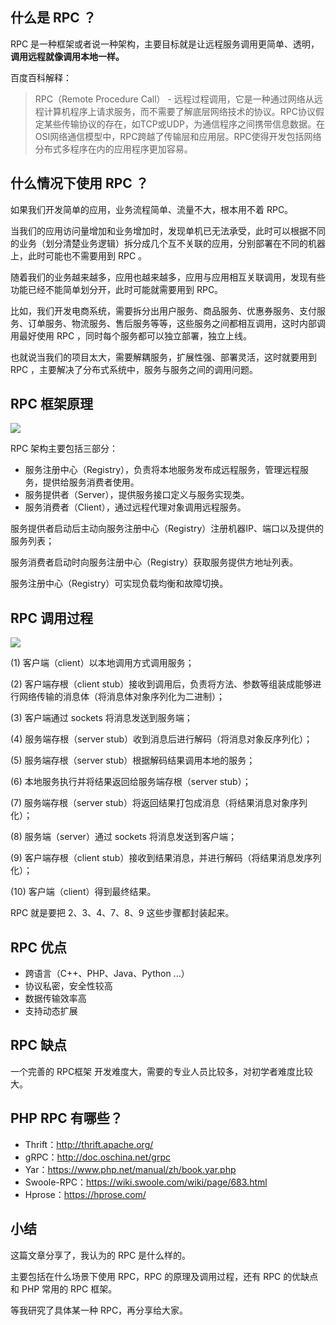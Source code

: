 ## 什么是 RPC ？

RPC 是一种框架或者说一种架构，主要目标就是让远程服务调用更简单、透明，**调用远程就像调用本地一样。**

百度百科解释：

> RPC（Remote Procedure Call） -  远程过程调用，它是一种通过网络从远程计算机程序上请求服务，而不需要了解底层网络技术的协议。RPC协议假定某些传输协议的存在，如TCP或UDP，为通信程序之间携带信息数据。在OSI网络通信模型中，RPC跨越了传输层和应用层。RPC使得开发包括网络分布式多程序在内的应用程序更加容易。

## 什么情况下使用 RPC ？

如果我们开发简单的应用，业务流程简单、流量不大，根本用不着 RPC。

当我们的应用访问量增加和业务增加时，发现单机已无法承受，此时可以根据不同的业务（划分清楚业务逻辑）拆分成几个互不关联的应用，分别部署在不同的机器上，此时可能也不需要用到 RPC 。

随着我们的业务越来越多，应用也越来越多，应用与应用相互关联调用，发现有些功能已经不能简单划分开，此时可能就需要用到 RPC。

比如，我们开发电商系统，需要拆分出用户服务、商品服务、优惠券服务、支付服务、订单服务、物流服务、售后服务等等，这些服务之间都相互调用，这时内部调用最好使用 RPC ，同时每个服务都可以独立部署，独立上线。

也就说当我们的项目太大，需要解耦服务，扩展性强、部署灵活，这时就要用到 RPC ，主要解决了分布式系统中，服务与服务之间的调用问题。

## RPC 框架原理

![](https://github.com/xinliangnote/PHP/blob/master/images/8_php_1.png)

RPC 架构主要包括三部分：

- 服务注册中心（Registry），负责将本地服务发布成远程服务，管理远程服务，提供给服务消费者使用。
- 服务提供者（Server），提供服务接口定义与服务实现类。
- 服务消费者（Client），通过远程代理对象调用远程服务。

服务提供者启动后主动向服务注册中心（Registry）注册机器IP、端口以及提供的服务列表；

服务消费者启动时向服务注册中心（Registry）获取服务提供方地址列表。

服务注册中心（Registry）可实现负载均衡和故障切换。

## RPC 调用过程

![](https://github.com/xinliangnote/PHP/blob/master/images/8_php_2.jpeg)

(1) 客户端（client）以本地调用方式调用服务；

(2) 客户端存根（client stub）接收到调用后，负责将方法、参数等组装成能够进行网络传输的消息体（将消息体对象序列化为二进制）；

(3) 客户端通过 sockets 将消息发送到服务端；

(4) 服务端存根（server stub）收到消息后进行解码（将消息对象反序列化）；

(5) 服务端存根（server stub）根据解码结果调用本地的服务；

(6) 本地服务执行并将结果返回给服务端存根（server stub）；

(7) 服务端存根（server stub）将返回结果打包成消息（将结果消息对象序列化）；

(8) 服务端（server）通过 sockets 将消息发送到客户端；

(9) 客户端存根（client stub）接收到结果消息，并进行解码（将结果消息发序列化）；

(10) 客户端（client）得到最终结果。

RPC 就是要把 2、3、4、7、8、9 这些步骤都封装起来。

## RPC 优点

- 跨语言（C++、PHP、Java、Python ...）
- 协议私密，安全性较高
- 数据传输效率高
- 支持动态扩展

## RPC 缺点

一个完善的 RPC框架 开发难度大，需要的专业人员比较多，对初学者难度比较大。

## PHP RPC 有哪些？

- Thrift：http://thrift.apache.org/
- gRPC：http://doc.oschina.net/grpc
- Yar：https://www.php.net/manual/zh/book.yar.php
- Swoole-RPC：https://wiki.swoole.com/wiki/page/683.html
- Hprose：https://hprose.com/

## 小结

这篇文章分享了，我认为的 RPC 是什么样的。

主要包括在什么场景下使用 RPC，RPC 的原理及调用过程，还有 RPC 的优缺点和 PHP 常用的 RPC 框架。

等我研究了具体某一种 RPC，再分享给大家。

